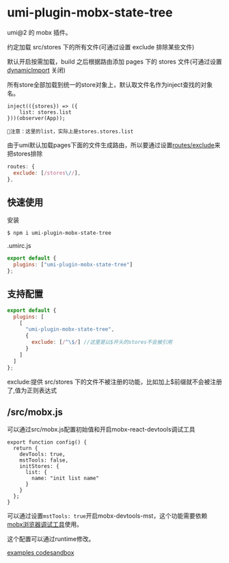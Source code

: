 # umi-plugin-mobx-state-tree

umi@2 的 mobx 插件。

约定加载 src/stores 下的所有文件(可通过设置 exclude 排除某些文件)

默认开启按需加载，build 之后根据路由添加 pages 下的 stores 文件(可通过设置 [dynamicImport](https://umijs.org/zh/plugin/umi-plugin-react.html#dynamicimport) 关闭)

所有store全部加载到统一的store对象上，默认取文件名作为inject查找的对象名。
```
inject(({stores}) => ({
    list: stores.list
}))(observer(App));

注意：这里的list，实际上是stores.stores.list
```

由于umi默认加载pages下面的文件生成路由，所以要通过设置[routes/exclude](https://umijs.org/zh/plugin/umi-plugin-react.html#routes)来把stores排除
```js
routes: {
  exclude: [/stores\//],
},
```
## 快速使用
安装
```
$ npm i umi-plugin-mobx-state-tree
```
.umirc.js

```js
export default {
  plugins: ["umi-plugin-mobx-state-tree"]
};
```

## 支持配置

```js
export default {
  plugins: [
    [
      "umi-plugin-mobx-state-tree",
      {
        exclude: [/^\$/] //这里是以$开头的stores不会被引用
      }
    ]
  ]
};
```

exclude:提供 src/stores 下的文件不被注册的功能，比如加上$前缀就不会被注册了,值为正则表达式


## /src/mobx.js
可以通过src/mobx.js配置初始值和开启mobx-react-devtools调试工具
```
export function config() {
  return {
    devTools: true,
    mstTools: false,
    initStores: {
      list: {
        name: "init list name"
      }
    }
  };
}
```
可以通过设置``mstTools: true``开启mobx-devtools-mst，这个功能需要依赖[mobx浏览器调试工具](https://github.com/mobxjs/mobx-devtools/blob/master/README.md#features)使用。

这个配置可以通过runtime修改。

[examples codesandbox](https://codesandbox.io/s/zw15r4yrrl)